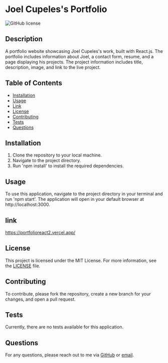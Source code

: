 # Joel Cupeles's Portfolio
![GitHub license](https://img.shields.io/badge/license-MIT-blue.svg)

## Description

A portfolio website showcasing Joel Cupeles's work, built with React.js. The portfolio includes information about Joel, a contact form, resume, and a page displaying his projects. The project information includes title, description, image, and link to the live project.

## Table of Contents

- [Installation](#installation)
- [Usage](#usage)
- [Link](#link)
- [License](#license)
- [Contributing](#contributing)
- [Tests](#tests)
- [Questions](#questions)

## Installation

1. Clone the repository to your local machine. 
2. Navigate to the project directory. 
3. Run 'npm install' to install the required dependencies.

## Usage

To use this application, navigate to the project directory in your terminal and run 'npm start'. The application will open in your default browser at http://localhost:3000.

## link
https://portfolioreact2.vercel.app/

## License

This project is licensed under the MIT License. For more information, see the [LICENSE](https://opensource.org/licenses/MIT) file.

## Contributing

To contribute, please fork the repository, create a new branch for your changes, and open a pull request.

## Tests

Currently, there are no tests available for this application. 

## Questions

For any questions, please reach out to me via [GitHub](https://github.com/JoelCupeles) or [email](mailto:myemail@gmail.com).